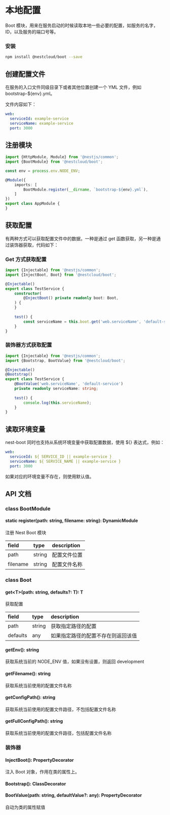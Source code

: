 # 本地配置

Boot 模块，用来在服务启动的时候读取本地一些必要的配置，如服务的名字，ID，以及服务的端口号等。

### 安装

```bash
npm install @nestcloud/boot --save
```

## 创建配置文件

在服务的入口文件同级目录下或者其他位置创建一个 YML 文件，例如 bootstrap-${env}.yml。

文件内容如下：

```yaml
web:
  serviceId: example-service
  serviceName: example-service
  port: 3000
```

## 注册模块

```typescript
import {HttpModule, Module} from '@nestjs/common';
import {BootModule} from '@nestcloud/boot';

const env = process.env.NODE_ENV;

@Module({
    imports: [
        BootModule.register(__dirname, `bootstrap-${env}.yml`),
    ]
})
export class AppModule {
}
```

## 获取配置

有两种方式可以获取配置文件中的数据，一种是通过 get 函数获取，另一种是通过装饰器获取，代码如下：

### Get 方式获取配置

```typescript
import {Injectable} from '@nestjs/common';
import {InjectBoot, Boot} from '@nestcloud/boot';

@Injectable()
export class TestService {
    constructor(
        @InjectBoot() private readonly boot: Boot,
    ) {
    }
    
    test() {
        const serviceName = this.boot.get('web.serviceName', 'default-service');
    }
}
```

### 装饰器方式获取配置

```typescript
import {Injectable} from '@nestjs/common';
import {Bootstrap, BootValue} from '@nestcloud/boot';

@Injectable()
@Bootstrap()
export class TestService {
    @BootValue('web.serviceName', 'default-service')
    private readonly serviceName: string;
    
    test() {
        console.log(this.serviceName);
    }
}
```

## 读取环境变量

nest-boot 同时也支持从系统环境变量中获取配置数据，使用 ${} 表达式，例如：

```yaml
web:
  serviceId: ${ SERVICE_ID || example-service }
  serviceName: ${ SERVICE_NAME || example-service }
  port: 3000
```

如果对应的环境变量不存在，则使用默认值。

## API 文档

### class BootModule

#### static register\(path: string, filename: string\): DynamicModule

注册 Nest Boot 模块

| field | type | description |
| :--- | :--- | :--- |
| path | string | 配置文件位置 |
| filename | string | 配置文件名称 |

### class Boot

#### get&lt;T&gt;\(path: string, defaults?: T\): T

获取配置

| field | type | description |
| :--- | :--- | :--- |
| path |  string | 获取指定路径的配置 |
| defaults | any | 如果指定路径的配置不存在则返回该值 |

#### getEnv\(\): string 

获取系统当前的 NODE\_ENV 值，如果没有设置，则返回 development

#### getFilename\(\): string

获取系统当前使用的配置文件名称

#### getConfigPath\(\): string

获取系统当前使用的配置文件路径，不包括配置文件名称

#### getFullConfigPath\(\): string

获取系统当前使用的配置文件路径，包括配置文件名称

### 装饰器

#### InjectBoot\(\): PropertyDecorator

注入 Boot 对象，作用在类的属性上。

#### Bootstrap\(\): ClassDecorator

#### BootValue\(path: string, defaultValue?: any\): PropertyDecorator

自动为类的属性赋值

